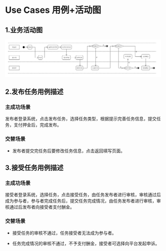 # Use Cases 用例+活动图

## 1.业务活动图

<img src="img/用例_活动图.png">

## 2.发布任务用例描述

### 主成功场景

发布者登录系统，点击发布任务，选择任务类型，根据提示完善任务信息，提交任务，支付押金后，完成发布。

### 交替场景

- 发布者提交完任务后要修改任务信息，点击返回填写页面。

## 3.接受任务用例描述

### 主成功场景

接受者登录系统，选择任务，点击接受任务，由任务发布者进行审核，审核通过后成为参与者，参与者完成任务后，提交任务完成情况，由任务发布者进行审核，审核通过后发布者向接受者支付酬金。

### 交替场景

- 接受任务的审核不通过，任务接受者无法成为参与者。

- 任务完成情况的审核不通过，不予支付酬金，接受者可选择向平台发起申诉。